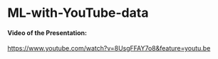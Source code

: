# ML-with-YouTube-data

#### Video of the Presentation:
https://www.youtube.com/watch?v=8UsgFFAY7o8&feature=youtu.be
